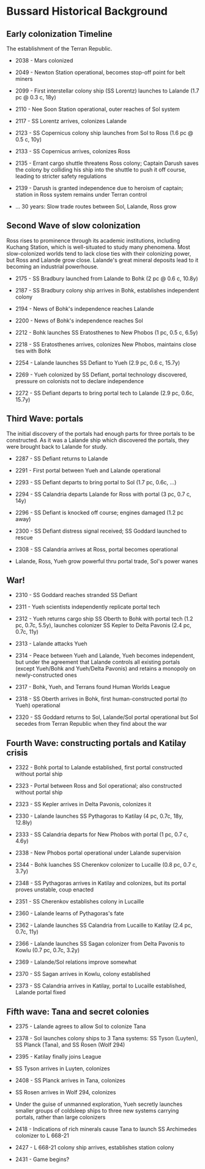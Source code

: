 # Bussard Historical Background

## Early colonization Timeline

The establishment of the Terran Republic.

* 2038 - Mars colonized

* 2049 - Newton Station operational, becomes stop-off point for belt miners

* 2099 - First interstellar colony ship (SS Lorentz) launches to
  Lalande (1.7 pc @ 0.3 c, 18y)

* 2110 - Nee Soon Station operational, outer reaches of Sol system

* 2117 - SS Lorentz arrives, colonizes Lalande

* 2123 - SS Copernicus colony ship launches from Sol to Ross
  (1.6 pc @ 0.5 c, 10y)

* 2133 - SS Copernicus arrives, colonizes Ross

* 2135 - Errant cargo shuttle threatens Ross colony; Captain Darush
  saves the colony by colliding his ship into the shuttle to push it
  off course, leading to stricter safety regulations

* 2139 - Darush is granted independence due to heroism of
  captain; station in Ross system remains under Terran control

* ... 30 years: Slow trade routes between Sol, Lalande, Ross grow

## Second Wave of slow colonization

Ross rises to prominence through its academic institutions, including
Kuchang Station, which is well-situated to study many phenomena. Most
slow-colonized worlds tend to lack close ties with their colonizing
power, but Ross and Lalande grow close. Lalande's great mineral
deposits lead to it becoming an industrial powerhouse.

* 2175 - SS Bradbury launched from Lalande to Bohk (2 pc @ 0.6 c, 10.8y)

* 2187 - SS Bradbury colony ship arrives in Bohk, establishes
  independent colony

* 2194 - News of Bohk's independence reaches Lalande

* 2200 - News of Bohk's independence reaches Sol

* 2212 - Bohk launches SS Eratosthenes to New Phobos (1 pc, 0.5 c, 6.5y)

* 2218 - SS Eratosthenes arrives, colonizes New Phobos, maintains
  close ties with Bohk

* 2254 - Lalande launches SS Defiant to Yueh (2.9 pc, 0.6 c, 15.7y)

* 2269 - Yueh colonized by SS Defiant, portal technology discovered,
  pressure on colonists not to declare independence

* 2272 - SS Defiant departs to bring portal tech to Lalande
  (2.9 pc, 0.6c, 15.7y)

## Third Wave: portals

The initial discovery of the portals had enough parts for three
portals to be constructed. As it was a Lalande ship which discovered
the portals, they were brought back to Lalande for study.

* 2287 - SS Defiant returns to Lalande

* 2291 - First portal between Yueh and Lalande operational

* 2293 - SS Defiant departs to bring portal to Sol (1.7 pc, 0.6c, ...)

* 2294 - SS Calandria departs Lalande for Ross with portal
  (3 pc, 0.7 c, 14y)

* 2296 - SS Defiant is knocked off course; engines damaged (1.2 pc away)

* 2300 - SS Defiant distress signal received; SS Goddard launched to rescue

* 2308 - SS Calandria arrives at Ross, portal becomes operational

* Lalande, Ross, Yueh grow powerful thru portal trade, Sol's power wanes

## War!

* 2310 - SS Goddard reaches stranded SS Defiant

* 2311 - Yueh scientists independently replicate portal tech

* 2312 - Yueh returns cargo ship SS Oberth to Bohk with portal tech
  (1.2 pc, 0.7c, 5.5y), launches colonizer SS Kepler to Delta Pavonis
  (2.4 pc, 0.7c, 11y)

* 2313 - Lalande attacks Yueh

* 2314 - Peace between Yueh and Lalande, Yueh becomes independent, but
  under the agreement that Lalande controls all existing portals
  (except Yueh/Bohk and Yueh/Delta Pavonis) and retains a monopoly on
  newly-constructed ones

* 2317 - Bohk, Yueh, and Terrans found Human Worlds League

* 2318 - SS Oberth arrives in Bohk, first human-constructed portal
  (to Yueh) operational

* 2320 - SS Goddard returns to Sol, Lalande/Sol portal operational
  but Sol secedes from Terran Republic when they find about the war

## Fourth Wave: constructing portals and Katilay crisis

* 2322 - Bohk portal to Lalande established, first portal constructed
  without portal ship

* 2323 - Portal between Ross and Sol operational; also constructed
  without portal ship

* 2323 - SS Kepler arrives in Delta Pavonis, colonizes it

* 2330 - Lalande launches SS Pythagoras to Katilay (4 pc, 0.7c, 18y, 12.8ly)

* 2333 - SS Calandria departs for New Phobos with portal (1 pc, 0.7 c, 4.6y)

* 2338 - New Phobos portal operational under Lalande supervision

* 2344 - Bohk luanches SS Cherenkov colonizer to Lucaille
  (0.8 pc, 0.7 c, 3.7y)

* 2348 - SS Pythagoras arrives in Katilay and colonizes, but its portal
  proves unstable, coup enacted

* 2351 - SS Cherenkov establishes colony in Lucaille

* 2360 - Lalande learns of Pythagoras's fate

* 2362 - Lalande launches SS Calandria from Lucaille to Katilay (2.4 pc, 0.7c, 11y)

* 2366 - Lalande launches SS Sagan colonizer from Delta Pavonis to Kowlu
  (0.7 pc, 0.7c, 3.2y)

* 2369 - Lalande/Sol relations improve somewhat

* 2370 - SS Sagan arrives in Kowlu, colony established

* 2373 - SS Calandria arrives in Katilay, portal to Lucaille
  established, Lalande portal fixed

## Fifth wave: Tana and secret colonies

* 2375 - Lalande agrees to allow Sol to colonize Tana

* 2378 - Sol launches colony ships to 3 Tana systems: SS Tyson
  (Luyten), SS Planck (Tana), and SS Rosen (Wolf 294)

* 2395 - Katilay finally joins League

* SS Tyson arrives in Luyten, colonizes

* 2408 - SS Planck arrives in Tana, colonizes

* SS Rosen arrives in Wolf 294, colonizes

* Under the guise of unmanned exploration, Yueh secretly launches
  smaller groups of coldsleep ships to three new systems carrying
  portals, rather than large colonizers

* 2418 - Indications of rich minerals cause Tana to launch
  SS Archimedes colonizer to L 668-21

* 2427 - L 668-21 colony ship arrives, establishes station colony

* 2431 - Game begins?
